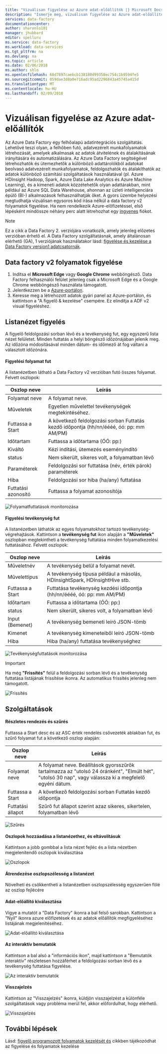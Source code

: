 ```yaml
---
title: "Vizuálisan figyelése az Azure adat-előállítók |} Microsoft Docs"
description: "Ismerje meg, vizuálisan figyelése az Azure adat-előállítók"
services: data-factory
documentationcenter: 
author: sharonlo101
manager: jhubbard
editor: spelluru
ms.service: data-factory
ms.workload: data-services
ms.tgt_pltfrm: na
ms.devlang: na
ms.topic: article
ms.date: 02/06/2018
ms.author: shlo
ms.openlocfilehash: 60d7897caebcb138180d99358ec754c1b9594fe5
ms.sourcegitcommit: 059dae3d8a0e716adc95ad2296843a45745a415d
ms.translationtype: MT
ms.contentlocale: hu-HU
ms.lasthandoff: 02/09/2018
---
```

# <a name="visually-monitor-azure-data-factories"></a>Vizuálisan figyelése az Azure adat-előállítók
Az Azure Data Factory egy felhőalapú adatintegrációs szolgáltatás. Lehetővé teszi olyan, a felhőben futó, adatvezérelt munkafolyamatok létrehozását, amelyek alkalmasak az adatok átvitelének és átalakításának irányítására és automatizálására. Az Azure Data Factory segítségével létrehozhatók és ütemezhetők a különböző adattárolókból adatokat beolvasó adatvezérelt munkafolyamatok, feldolgozhatók és átalakíthatók az adatok különböző számítási szolgáltatások használatával (pl. Azure HDInsight Hadoop, Spark, Azure Data Lake Analytics és Azure Machine Learning), és a kimeneti adatok közzétehetők olyan adattárakban, mint például az Azure SQL Data Warehouse, ahonnan az üzleti intelligenciára épülő (BI-) alkalmazások felhasználhatják őket.
A gyors üzembe helyezési megtudhatja vizuálisan egysoros kód írása nélkül a data factory v2 folyamatok figyelése.
Ha nem rendelkezik Azure-előfizetéssel, első lépésként mindössze néhány perc alatt létrehozhat egy [ingyenes](https://azure.microsoft.com/free/) fiókot.

> [!NOTE]
> Ez a cikk a Data Factory 2. verziójára vonatkozik, amely jelenleg előzetes verzióban érhető el. A Data Factory szolgáltatásnak, amely általánosan elérhető (GA), 1 verziójának használatakor lásd: [figyelése és kezelése a Data Factory version1 adatcsatornák](v1/data-factory-monitor-manage-app.md).

## <a name="monitor-data-factory-v2-pipelines"></a>Data factory v2 folyamatok figyelése

1. Indítsa el **Microsoft Edge** vagy **Google Chrome** webböngésző. Data Factory felhasználói felület jelenleg csak a Microsoft Edge és a Google Chrome webböngésző használata támogatott.
2. Jelentkezzen be a [Azure-portálon](https://portal.azure.com/).
3. Keresse meg a létrehozott adatok gyári panel az Azure-portálon, és kattintson a "A figyelő & kezelése" csempére. Ez elindítja a ADF v2 visual figyeléshez.

## <a name="list-view-monitoring"></a>Listanézet figyelés

A figyelő feldolgozási sorban lévő és a tevékenység fut, egy egyszerű lista nézet felületet. Minden futtatás a helyi böngésző időzónájában jelenik meg. Az időzóna módosításával minden dátum- és időmező át fog váltani a választott időzónára.  

#### <a name="monitoring-pipeline-runs"></a>Figyelési folyamat fut
A listanézetben látható a Data Factory v2 verzióban futó összes folyamat. Felvett oszlopok:

| **Oszlop neve** | **Leírás** |
| --- | --- |
| Folyamat neve | A folyamat neve. |
| Műveletek | Egyetlen művelettel tevékenységek megtekintéséhez. |
| Futtassa a Start | A következő feldolgozási sorban Futtatás kezdő időpontja (hh/nn/éééé, óó: pp: mm AM/PM) |
| Időtartam | Futtassa a időtartama (ÓÓ: pp:) |
| Kiváltó | Kézi indítási, ütemezés eseményindító |
| status | Nem sikerült, sikeres volt, a folyamatban lévő |
| Paraméterek | Feldolgozási sor futtatása (név, érték párok) paraméterek |
| Hiba | Feldolgozási sor hiba (ha/any) futtatása |
| Futtatási azonosító | Futtassa a folyamat azonosítója |

![Folyamatfuttatások monitorozása](media/monitor-visually/pipeline-runs.png)

#### <a name="monitoring-activity-runs"></a>Figyelési tevékenység fut
A listanézetben láthatók az egyes folyamatokhoz tartozó tevékenység-végrehajtások. Kattintson a **tevékenység fut** ikon alapján a **"Műveletek"** oszlopban megtekintheti a tevékenység futtatása minden folyamatkezelési futtatásához. Felvett oszlopok:

| **Oszlop neve** | **Leírás** |
| --- | --- |
| Műveletnév | A tevékenység belül a folyamat nevét. |
| Művelettípus | A tevékenység típusa például a másolás, HDInsightSpark, HDInsightHive stb. |
| Futtassa a Start | Futtatása tevékenység kezdési időpontja (hh/nn/éééé, óó: pp: mm AM/PM) |
| Időtartam | Futtassa a időtartama (ÓÓ: pp:) |
| status | Nem sikerült, sikeres volt, a folyamatban lévő |
| Input (Bemenet) | A tevékenység bemeneti leíró JSON-tömb |
| Kimenet | A tevékenység kimeneteiből leíró JSON-tömb |
| Hiba | Hiba (ha/any) futtatása tevékenységhez |

![Tevékenységfuttatások monitorozása](media/monitor-visually/activity-runs.png)

> [!IMPORTANT]
> Ha még **"Frissítés"** felül a feldolgozási sorban lévő és a tevékenység futtatása listájának frissítése ikonra. Az automatikus frissítés jelenleg nem támogatott.
>

![Frissítés](media/monitor-visually/refresh.png)

## <a name="features"></a>Szolgáltatások

#### <a name="rich-ordering-and-filtering"></a>Részletes rendezés és szűrés

Futtassa a Start desc és az ASC érték rendelés csővezeték ablakban fut, és szűrő folyamat fut a következő oszlop alapján:

| **Oszlop neve** | **Leírás** |
| --- | --- |
| Folyamat neve | A folyamat neve. Beállítások gyorsszűrők tartalmazza az "utolsó 24 óránként", "Elmúlt hét", "utolsó 30 nap", vagy válassza ki a megfelelő egyéni dátum. |
| Futtassa a Start | A következő feldolgozási sorban Futtatás kezdő időpontja |
| Futtatási állapot | Szűrő fut állapot szerint azaz sikeres, sikertelen, folyamatban lévő |

![Szűrés](media/monitor-visually/filter.png)

#### <a name="addremove-columns-to-list-view"></a>Oszlopok hozzáadása a listanézethez, és eltávolításuk
Kattintson a jobb gombbal a lista nézet fejléc és a lista nézetben megjelenítendő oszlopok kiválasztása

![Oszlopok](media/monitor-visually/columns.png)

#### <a name="reorder-column-widths-in-list-view"></a>Átrendezése oszlopszélesség a listanézet
Növelheti és csökkentheti a listanézetben oszlopszélesség egyszerűen fölé az oszlop fejlécére

#### <a name="select-data-factory"></a>Adat-előállító kiválasztása
Vigye a mutatót a "Data Factory" ikonra a bal felső sarokban. Kattintson a "Nyíl" ikonra azure előfizetések és az adatok előállítók megfigyeléséhez listájának megjelenítéséhez.

![Adat-előállító kiválasztása](media/monitor-visually/select-datafactory.png)

#### <a name="guided-tours"></a>Az interaktív bemutatók
Kattintson a bal alsó a "információs ikon", majd kattintson a "Bemutatók interaktív" részletesen hozzáférhet a feldolgozási sorban lévő és a tevékenység futtatása figyelése.

![Az interaktív bemutatók](media/monitor-visually/guided-tours.png)

#### <a name="feedback"></a>Visszajelzés
Kattintson az "Visszajelzés" ikonra, küldjön visszajelzést a különféle szolgáltatások vagy probléma merül fel, akkor előfordulhat, hogy elérhető.

![Visszajelzés](media/monitor-visually/feedback.png)

## <a name="next-steps"></a>További lépések

Lásd: [figyelő programozott folyamatok kezelését és](https://docs.microsoft.com/azure/data-factory/monitor-programmatically) cikkben tájékozódhat az figyelése és folyamatok kezelése
